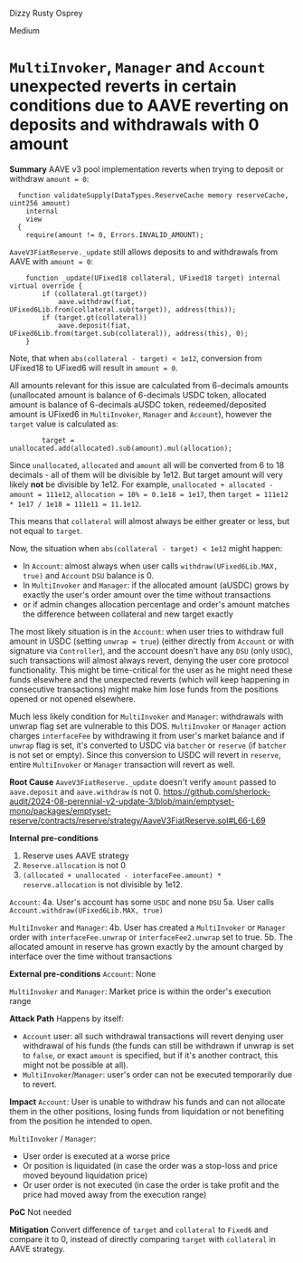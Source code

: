 Dizzy Rusty Osprey

Medium

# `MultiInvoker`, `Manager` and `Account` unexpected reverts in certain conditions due to AAVE reverting on deposits and withdrawals with 0 amount

**Summary**
AAVE v3 pool implementation reverts when trying to deposit or withdraw `amount = 0`:
```solidity
  function validateSupply(DataTypes.ReserveCache memory reserveCache, uint256 amount)
    internal
    view
  {
    require(amount != 0, Errors.INVALID_AMOUNT);
```

`AaveV3FiatReserve._update` still allows deposits to and withdrawals from AAVE with `amount = 0`:
```solidity
    function _update(UFixed18 collateral, UFixed18 target) internal virtual override {
        if (collateral.gt(target))
            aave.withdraw(fiat, UFixed6Lib.from(collateral.sub(target)), address(this));
        if (target.gt(collateral))
            aave.deposit(fiat, UFixed6Lib.from(target.sub(collateral)), address(this), 0);
    }
```

Note, that when `abs(collateral - target) < 1e12`, conversion from UFixed18 to UFixed6 will result in `amount = 0`.

All amounts relevant for this issue are calculated from 6-decimals amounts (unallocated amount is balance of 6-decimals USDC token, allocated amount is balance of 6-decimals aUSDC token, redeemed/deposited amount is UFixed6 in `MultiInvoker`, `Manager` and `Account`), however the `target` value is calculated as:
```solidity
        target = unallocated.add(allocated).sub(amount).mul(allocation);
```
Since `unallocated`, `allocated` and `amount` all will be converted from 6 to 18 decimals - all of them will be divisible by 1e12. But target amount will very likely **not** be divisible by 1e12. For example, `unallocated + allocated - amount = 111e12`, `allocation = 10% = 0.1e18 = 1e17`, then `target = 111e12 * 1e17 / 1e18 = 111e11 = 11.1e12`.

This means that `collateral` will almost always be either greater or less, but not equal to `target`.

Now, the situation when `abs(collateral - target) < 1e12` might happen:
- In `Account`: almost always when user calls `withdraw(UFixed6Lib.MAX, true)` and `Account` `DSU` balance is 0.
- In `MultiInvoker` and `Manager`: if the allocated amount (aUSDC) grows by exactly the user's order amount over the time without transactions
- or if admin changes allocation percentage and order's amount matches the difference between collateral and new target exactly

The most likely situation is in the `Account`: when user tries to withdraw full amount in USDC (setting `unwrap = true`) (either directly from `Account` or with signature via `Controller`), and the account doesn't have any `DSU` (only `USDC`), such transactions will almost always revert, denying the user core protocol functionality. This might be time-critical for the user as he might need these funds elsewhere and the unexpected reverts (which will keep happening in consecutive transactions) might make him lose funds from the positions opened or not opened elsewhere.

Much less likely condition for `MultiInvoker` and `Manager`: withdrawals with unwrap flag set are vulnerable to this DOS. `MultiInvoker` or `Manager` action charges `interfaceFee` by withdrawing it from user's market balance and if `unwrap` flag is set, it's converted to USDC via `batcher` or `reserve` (if `batcher` is not set or empty). Since this conversion to USDC will revert in `reserve`, entire `MultiInvoker` or `Manager` transaction will revert as well.

**Root Cause**
`AaveV3FiatReserve._update` doesn't verify `amount` passed to `aave.deposit` and `aave.withdraw` is not 0.
https://github.com/sherlock-audit/2024-08-perennial-v2-update-3/blob/main/emptyset-mono/packages/emptyset-reserve/contracts/reserve/strategy/AaveV3FiatReserve.sol#L66-L69

**Internal pre-conditions**
1. Reserve uses AAVE strategy
2. `Reserve.allocation` is not 0
3. `(allocated + unallocated - interfaceFee.amount) * reserve.allocation` is not divisible by 1e12.

`Account`:
4a. User's account has some `USDC` and none `DSU`
5a. User calls `Account.withdraw(UFixed6Lib.MAX, true)`

`MultiInvoker` and `Manager`:
4b. User has created a `MultiInvoker` or `Manager` order with `interfaceFee.unwrap` or `interfaceFee2.unwrap` set to true.
5b. The allocated amount in reserve has grown exactly by the amount charged by interface over the time without transactions

**External pre-conditions**
`Account`: None

`MultiInvoker` and `Manager`: Market price is within the order's execution range

**Attack Path**
Happens by itself:
- `Account` user: all such withdrawal transactions will revert denying user withdrawal of his funds (the funds can still be withdrawn if unwrap is set to `false`, or exact `amount` is specified, but if it's another contract, this might not be possible at all).
- `MultiInvoker`/`Manager`: user's order can not be executed temporarily due to revert.

**Impact**
`Account`: User is unable to withdraw his funds and can not allocate them in the other positions, losing funds from liquidation or not benefiting from the position he intended to open.

`MultiInvoker` / `Manager`:
- User order is executed at a worse price
- Or position is liquidated (in case the order was a stop-loss and price moved beyound liquidation price)
- Or user order is not executed (in case the order is take profit and the price had moved away from the execution range)

**PoC**
Not needed

**Mitigation**
Convert difference of `target` and `collateral` to `Fixed6` and compare it to 0, instead of directly comparing `target` with `collateral` in AAVE strategy.